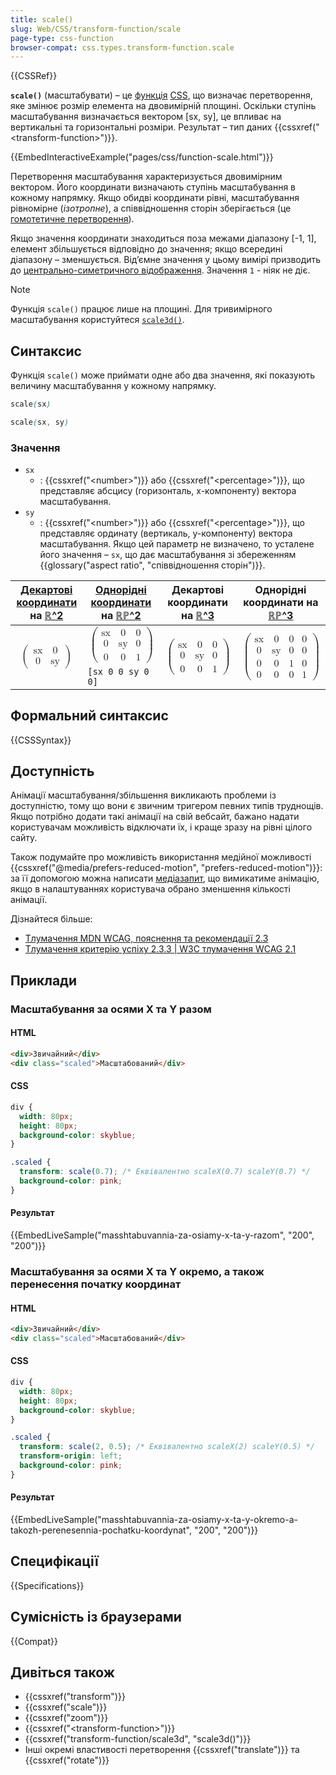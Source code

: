 ```yaml
---
title: scale()
slug: Web/CSS/transform-function/scale
page-type: css-function
browser-compat: css.types.transform-function.scale
---
```


{{CSSRef}}

**`scale()`** (масштабувати) – це [функція](/uk/docs/Web/CSS/CSS_Functions) [CSS](/uk/docs/Web/CSS), що визначає перетворення, яке змінює розмір елемента на двовимірній площині. Оскільки ступінь масштабування визначається вектором [sx, sy], це впливає на вертикальні та горизонтальні розміри. Результат – тип даних {{cssxref("&lt;transform-function&gt;")}}.

{{EmbedInteractiveExample("pages/css/function-scale.html")}}

Перетворення масштабування характеризується двовимірним вектором. Його координати визначають ступінь масштабування в кожному напрямку. Якщо обидві координати рівні, масштабування рівномірне (_ізотропне_), а співвідношення сторін зберігається (це [гомотетичне перетворення](https://uk.wikipedia.org/wiki/%D0%93%D0%BE%D0%BC%D0%BE%D1%82%D0%B5%D1%82%D1%96%D1%8F)).

Якщо значення координати знаходиться поза межами діапазону \[-1, 1], елемент збільшується відповідно до значення; якщо всередині діапазону – зменшується. Відʼємне значення у цьому вимірі призводить до [центрально-симетричного відображення](https://uk.wikipedia.org/wiki/%D0%A6%D0%B5%D0%BD%D1%82%D1%80%D0%B0%D0%BB%D1%8C%D0%BD%D0%B0_%D1%81%D0%B8%D0%BC%D0%B5%D1%82%D1%80%D1%96%D1%8F). Значення `1` - ніяк не діє.

> [!NOTE]
> Функція `scale()` працює лише на площині. Для тривимірного масштабування користуйтеся
> [`scale3d()`](/uk/docs/Web/CSS/transform-function/scale3d).

## Синтаксис

Функція `scale()` може приймати одне або два значення, які показують величину масштабування у кожному напрямку.

```css
scale(sx)

scale(sx, sy)
```

### Значення

- `sx`
  - : {{cssxref("&lt;number&gt;")}} або {{cssxref("&lt;percentage&gt;")}}, що представляє абсцису (горизонталь, x-компоненту) вектора масштабування.
- `sy`
  - : {{cssxref("&lt;number&gt;")}} або {{cssxref("&lt;percentage&gt;")}}, що представляє ординату (вертикаль, y-компоненту) вектора масштабування.
    Якщо цей параметр не визначено, то усталене його значення – `sx`, що дає масштабування зі збереженням {{glossary("aspect ratio", "співвідношення сторін")}}.

<table class="standard-table">
  <thead>
    <tr>
      <th scope="col"><a href="/uk/docs/Web/CSS/transform-function#dekartovi-koordynaty">Декартові координати</a> на <a href="https://en.wikipedia.org/wiki/Real_coordinate_space">ℝ^2</a></th>
      <th scope="col"><a href="https://uk.wikipedia.org/wiki/%D0%9E%D0%B4%D0%BD%D0%BE%D1%80%D1%96%D0%B4%D0%BD%D1%96_%D0%BA%D0%BE%D0%BE%D1%80%D0%B4%D0%B8%D0%BD%D0%B0%D1%82%D0%B8">Однорідні координати</a> на <a href="https://uk.wikipedia.org/wiki/%D0%94%D1%96%D0%B9%D1%81%D0%BD%D0%B0_%D0%BF%D1%80%D0%BE%D1%94%D0%BA%D1%82%D0%B8%D0%B2%D0%BD%D0%B0_%D0%BF%D0%BB%D0%BE%D1%89%D0%B8%D0%BD%D0%B0">ℝℙ^2</a></th>
      <th scope="col">Декартові координати на <a href="https://en.wikipedia.org/wiki/Real_coordinate_space">ℝ^3</a></th>
      <th scope="col">Однорідні координати на <a href="https://en.wikipedia.org/wiki/Real_projective_space">ℝℙ^3</a></th>
    </tr>
  </thead>
  <tbody>
    <tr>
      <td rowspan="2">
        <math display="block">
          <semantics><mrow><mo>(</mo><mtable><mtr><mtd><mi>sx</mi></mtd><mtd><mn>0</mn></mtd></mtr><mtr><mtd><mn>0</mn></mtd><mtd><mi>sy</mi></mtd></mtr></mtable><mo>)</mo></mrow><annotation encoding="TeX">\left( \begin{array}{cc} sx & 0 \\ 0 & sy \end{array} \right)</annotation></semantics>
        </math>
      </td>
      <td>
        <math display="block">
          <semantics><mrow><mo>(</mo><mtable><mtr><mtd><mi>sx</mi></mtd><mtd><mn>0</mn></mtd><mtd><mn>0</mn></mtd></mtr><mtr><mtd><mn>0</mn></mtd><mtd><mi>sy</mi></mtd><mtd><mn>0</mn></mtd></mtr><mtr><mtd><mn>0</mn></mtd><mtd><mn>0</mn></mtd><mtd><mn>1</mn></mtd></mtr></mtable><mo>)</mo></mrow><annotation encoding="TeX">\left( \begin{array}{ccc} sx & 0 & 0 \\ 0 & sy & 0 \\ 0 & 0 & 1 \end{array} \right)</annotation></semantics>
        </math>
      </td>
      <td rowspan="2">
        <math display="block">
          <semantics><mrow><mo>(</mo><mtable><mtr><mtd><mi>sx</mi></mtd><mtd><mn>0</mn></mtd><mtd><mn>0</mn></mtd></mtr><mtr><mtd><mn>0</mn></mtd><mtd><mi>sy</mi></mtd><mtd><mn>0</mn></mtd></mtr><mtr><mtd><mn>0</mn></mtd><mtd><mn>0</mn></mtd><mtd><mn>1</mn></mtd></mtr></mtable><mo>)</mo></mrow><annotation encoding="TeX">\left( \begin{array}{ccc} sx & 0 & 0 \\ 0 & sy & 0 \\ 0 & 0 & 1 \end{array} \right)</annotation></semantics>
        </math>
      </td>
      <td rowspan="2">
        <math display="block">
          <semantics><mrow><mo>(</mo><mtable><mtr><mtd><mi>sx</mi></mtd><mtd><mn>0</mn></mtd><mtd><mn>0</mn></mtd><mtd><mn>0</mn></mtd></mtr><mtr><mtd><mn>0</mn></mtd><mtd><mi>sy</mi></mtd><mtd><mn>0</mn></mtd><mtd><mn>0</mn></mtd></mtr><mtr><mtd><mn>0</mn></mtd><mtd><mn>0</mn></mtd><mtd><mn>1</mn></mtd><mtd><mn>0</mn></mtd></mtr><mtr><mtd><mn>0</mn></mtd><mtd><mn>0</mn></mtd><mtd><mn>0</mn></mtd><mtd><mn>1</mn></mtd></mtr></mtable><mo>)</mo></mrow><annotation encoding="TeX">\left( \begin{array}{cccc} sx & 0 & 0 & 0 \\ 0 & sy & 0 & 0 \\ 0 & 0 & 1 & 0 \\ 0 & 0 & 0 & 1 \end{array} \right)</annotation></semantics>
        </math>
      </td>
    </tr>
    <tr>
      <td><code>[sx 0 0 sy 0 0]</code></td>
    </tr>
  </tbody>
</table>

## Формальний синтаксис

{{CSSSyntax}}

## Доступність

Анімації масштабування/збільшення викликають проблеми із доступністю, тому що вони є звичним тригером певних типів труднощів. Якщо потрібно додати такі анімації на свій вебсайт, бажано надати користувачам можливість відключати їх, і краще зразу на рівні цілого сайту.

Також подумайте про можливість використання медійної можливості {{cssxref("@media/prefers-reduced-motion", "prefers-reduced-motion")}}: за її допомогою можна написати [медіазапит](/uk/docs/Web/CSS/CSS_media_queries), що вимикатиме анімацію, якщо в налаштуваннях користувача обрано зменшення кількості анімації.

Дізнайтеся більше:

- [Тлумачення MDN WCAG, пояснення та рекомендації 2.3](/uk/docs/Web/Accessibility/Understanding_WCAG/Operable#guideline_2.3_%e2%80%94_seizures_and_physical_reactions_do_not_design_content_in_a_way_that_is_known_to_cause_seizures_or_physical_reactions)
- [Тлумачення критерію успіху 2.3.3 | W3C тлумачення WCAG 2.1](https://www.w3.org/WAI/WCAG21/Understanding/animation-from-interactions)

## Приклади

### Масштабування за осями X та Y разом

#### HTML

```html
<div>Звичайний</div>
<div class="scaled">Масштабований</div>
```

#### CSS

```css
div {
  width: 80px;
  height: 80px;
  background-color: skyblue;
}

.scaled {
  transform: scale(0.7); /* Еквівалентно scaleX(0.7) scaleY(0.7) */
  background-color: pink;
}
```

#### Результат

{{EmbedLiveSample("masshtabuvannia-za-osiamy-x-ta-y-razom", "200", "200")}}

### Масштабування за осями X та Y окремо, а також перенесення початку координат

#### HTML

```html
<div>Звичайний</div>
<div class="scaled">Масштабований</div>
```

#### CSS

```css
div {
  width: 80px;
  height: 80px;
  background-color: skyblue;
}

.scaled {
  transform: scale(2, 0.5); /* Еквівалентно scaleX(2) scaleY(0.5) */
  transform-origin: left;
  background-color: pink;
}
```

#### Результат

{{EmbedLiveSample("masshtabuvannia-za-osiamy-x-ta-y-okremo-a-takozh-perenesennia-pochatku-koordynat", "200", "200")}}

## Специфікації

{{Specifications}}

## Сумісність із браузерами

{{Compat}}

## Дивіться також

- {{cssxref("transform")}}
- {{cssxref("scale")}}
- {{cssxref("zoom")}}
- {{cssxref("&lt;transform-function&gt;")}}
- {{cssxref("transform-function/scale3d", "scale3d()")}}
- Інші окремі властивості перетворення {{cssxref("translate")}} та {{cssxref("rotate")}}
